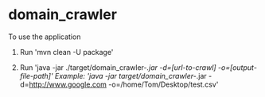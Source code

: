 # domain_crawler

To use the application

1. Run 'mvn clean -U package'

2. Run 'java -jar ./target/domain_crawler-*.jar -d=[url-to-crawl] -o=[output-file-path]'
    Example: 'java -jar target/domain_crawler-*.jar -d=http://www.google.com -o=/home/Tom/Desktop/test.csv'